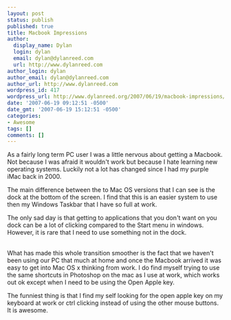 ```yaml
---
layout: post
status: publish
published: true
title: Macbook Impressions
author:
  display_name: Dylan
  login: dylan
  email: dylan@dylanreed.com
  url: http://www.dylanreed.com
author_login: dylan
author_email: dylan@dylanreed.com
author_url: http://www.dylanreed.com
wordpress_id: 417
wordpress_url: http://www.dylanreed.org/2007/06/19/macbook-impressions/
date: '2007-06-19 09:12:51 -0500'
date_gmt: '2007-06-19 15:12:51 -0500'
categories:
- Awesome
tags: []
comments: []
---
```

<p>As a fairly long term PC user I was a little nervous about getting a Macbook. Not because I was afraid it wouldn't work but because I hate learning new operating systems. Luckily not a lot has changed since I had my purple iMac back in 2000.</p>
<p>The main difference between the to Mac OS versions that I can see is the dock at the bottom of the screen. I find that this is an easier system to use then my Windows Taskbar that I have so full at work.</p>
<p>The only sad day is that getting to applications that you don't want on you dock can be a lot of clicking compared to the Start menu in windows. However, it is rare that I need to use something not in the dock.</p>
<p><!--adsense#banner--><br />
What has made this whole transition smoother is the fact that we haven't been using our PC that much at home and once the Macbook arrived it was easy to get into Mac OS x thinking from work. I do find myself trying to use the same shortcuts in Photoshop on the mac as I use at work, which works out ok except when I need to be using the Open Apple key.</p>
<p>The funniest thing is that I find my self looking for the open apple key on my keyboard at work or ctrl clicking instead of using the other mouse buttons. It is awesome.</p>
<p><!--adsense--></p>
